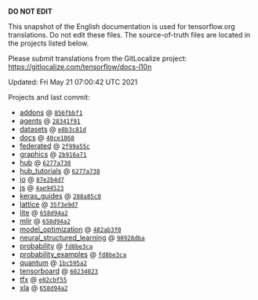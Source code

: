 __DO NOT EDIT__

This snapshot of the English documentation is used for tensorflow.org
translations. Do not edit these files. The source-of-truth files are located in
the projects listed below.

Please submit translations from the GitLocalize project: https://gitlocalize.com/tensorflow/docs-l10n

Updated: Fri May 21 07:00:42 UTC 2021

Projects and last commit:

- [addons](https://github.com/tensorflow/addons/tree/master/docs) @ <a href='https://github.com/tensorflow/addons/commit/856fbbf1800e77e618a8075814ad70d23e802bb2'><code>856fbbf1</code></a>
- [agents](https://github.com/tensorflow/agents/tree/master/docs) @ <a href='https://github.com/tensorflow/agents/commit/28341f912a74993f06019d2e219b0ae83a751a56'><code>28341f91</code></a>
- [datasets](https://github.com/tensorflow/datasets/tree/master/docs) @ <a href='https://github.com/tensorflow/datasets/commit/e8b3c81d5496a22564313c7af1812ef486aec206'><code>e8b3c81d</code></a>
- [docs](https://github.com/tensorflow/docs/tree/master/site/en) @ <a href='https://github.com/tensorflow/docs/commit/40ce1868dbb9a36c38227e4a5ca69545ed9cba67'><code>40ce1868</code></a>
- [federated](https://github.com/tensorflow/federated/tree/master/docs) @ <a href='https://github.com/tensorflow/federated/commit/2f99a55ccccdb69edf26ad554aa498747e88cabd'><code>2f99a55c</code></a>
- [graphics](https://github.com/tensorflow/graphics/tree/master/tensorflow_graphics/g3doc) @ <a href='https://github.com/tensorflow/graphics/commit/2b916a71bf4fbc6472fe99036a428c4365681e64'><code>2b916a71</code></a>
- [hub](https://github.com/tensorflow/hub/tree/master/docs) @ <a href='https://github.com/tensorflow/hub/commit/6277a73809398a1b6bb82a6afa2b8cf6170cb7de'><code>6277a738</code></a>
- [hub_tutorials](https://github.com/tensorflow/hub/tree/master/examples/colab) @ <a href='https://github.com/tensorflow/hub/commit/6277a73809398a1b6bb82a6afa2b8cf6170cb7de'><code>6277a738</code></a>
- [io](https://github.com/tensorflow/io/tree/master/docs) @ <a href='https://github.com/tensorflow/io/commit/87e2b4d7191ff8569e7a18d6109839b8d2f3156e'><code>87e2b4d7</code></a>
- [js](https://github.com/tensorflow/tfjs-website/tree/master/docs) @ <a href='https://github.com/tensorflow/tfjs-website/commit/4ae945230a7423f2ff6ecea37af63259dad2fa0d'><code>4ae94523</code></a>
- [keras_guides](https://github.com/tensorflow/docs/tree/snapshot-keras/site/en/guide/keras) @ <a href='https://github.com/tensorflow/docs/commit/288a85c8c652050d802d4737ebf21d19254b6672'><code>288a85c8</code></a>
- [lattice](https://github.com/tensorflow/lattice/tree/master/docs) @ <a href='https://github.com/tensorflow/lattice/commit/35f3e9d7da7f90a700d7a903e1818e82965f245c'><code>35f3e9d7</code></a>
- [lite](https://github.com/tensorflow/tensorflow/tree/master/tensorflow/lite/g3doc) @ <a href='https://github.com/tensorflow/tensorflow/commit/658d94a250274554eac23af8331d506a7b21fd4a'><code>658d94a2</code></a>
- [mlir](https://github.com/tensorflow/tensorflow/tree/master/tensorflow/compiler/mlir/g3doc) @ <a href='https://github.com/tensorflow/tensorflow/commit/658d94a250274554eac23af8331d506a7b21fd4a'><code>658d94a2</code></a>
- [model_optimization](https://github.com/tensorflow/model-optimization/tree/master/tensorflow_model_optimization/g3doc) @ <a href='https://github.com/tensorflow/model-optimization/commit/482ab3f02b126e20ba6ee94ca34d3068814fe96a'><code>482ab3f0</code></a>
- [neural_structured_learning](https://github.com/tensorflow/neural-structured-learning/tree/master/g3doc) @ <a href='https://github.com/tensorflow/neural-structured-learning/commit/90928dba3ae6ff07a42c7b052f7416f43911f09b'><code>90928dba</code></a>
- [probability](https://github.com/tensorflow/probability/tree/master/tensorflow_probability/g3doc) @ <a href='https://github.com/tensorflow/probability/commit/fd8be3ca1243f956578bf1b1280f9d3ed13541f0'><code>fd8be3ca</code></a>
- [probability_examples](https://github.com/tensorflow/probability/tree/master/tensorflow_probability/examples/jupyter_notebooks) @ <a href='https://github.com/tensorflow/probability/commit/fd8be3ca1243f956578bf1b1280f9d3ed13541f0'><code>fd8be3ca</code></a>
- [quantum](https://github.com/tensorflow/quantum/tree/master/docs) @ <a href='https://github.com/tensorflow/quantum/commit/1bc595a2c552dd0410536f82030b088b3490a0ce'><code>1bc595a2</code></a>
- [tensorboard](https://github.com/tensorflow/tensorboard/tree/master/docs) @ <a href='https://github.com/tensorflow/tensorboard/commit/60234023bc5f0a69d2c7891163a7962fa83e7c6c'><code>60234023</code></a>
- [tfx](https://github.com/tensorflow/tfx/tree/master/docs) @ <a href='https://github.com/tensorflow/tfx/commit/e02cbf551d9284eb563f957e1988a21b65d867fe'><code>e02cbf55</code></a>
- [xla](https://github.com/tensorflow/tensorflow/tree/master/tensorflow/compiler/xla/g3doc) @ <a href='https://github.com/tensorflow/tensorflow/commit/658d94a250274554eac23af8331d506a7b21fd4a'><code>658d94a2</code></a>

